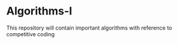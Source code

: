 # Algorithms-I
This repository will contain important algorithms with reference to competitive coding
